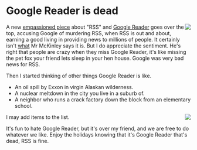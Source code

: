 # Google Reader is dead
<img src="http://scripting.com/images/2019/12/21/fox.png" border="0" align="right">A new <a href="https://mcfunley.com/google-reader-killed-rss">empassioned piece</a> about "RSS" and <a href="https://www.google.com/search?q=site%3Ascripting.com+%22google+reader%22">Google Reader</a> goes over the top, accusing Google of murdering RSS, when RSS is out and about, earning a good living in providing news to millions of people. It certainly isn't <a href="http://thesaurus.land/?word=dead">what</a> Mr McKinley says it is. But I do appreciate the sentiment. He's right that people are crazy when they miss Google Reader, it's like missing the pet fox your friend lets sleep in your hen house. Google was very bad news for RSS. 

Then I started thinking of other things Google Reader is like.
* An oil spill by Exxon in virgin Alaskan wilderness. 
* A nuclear meltdown in the city you live in a suburb of.
* A neighbor who runs a crack factory down the block from an elementary school.

<img src="http://scripting.com/images/2019/12/21/fox.png" border="0" align="right">I may add items to the list. 

It's fun to hate Google Reader, but it's over my friend, and we are free to do whatever we like. Enjoy the holidays knowing that it's Google Reader that's dead, RSS is fine.

